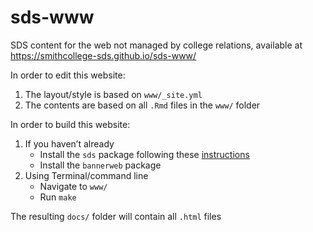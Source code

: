 sds-www
================

SDS content for the web not managed by college relations, available at
<https://smithcollege-sds.github.io/sds-www/>

In order to edit this website:

1.  The layout/style is based on `www/_site.yml`
2.  The contents are based on all `.Rmd` files in the `www/` folder

In order to build this website:

1.  If you haven’t already
      - Install the `sds` package following these
        [instructions](https://github.com/SmithCollege-SDS/sds)
      - Install the `bannerweb` package
2.  Using Terminal/command line
      - Navigate to `www/`
      - Run `make`

The resulting `docs/` folder will contain all `.html` files
